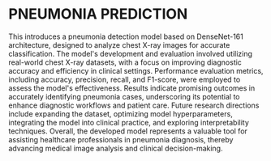 # PNEUMONIA PREDICTION 

This  introduces a pneumonia detection model based on DenseNet-161 architecture, designed to analyze chest X-ray images for accurate classification. The model's development and evaluation involved utilizing real-world chest X-ray datasets, with a focus on improving diagnostic accuracy and efficiency in clinical settings. Performance evaluation metrics, including accuracy, precision, recall, and F1-score, were employed to assess the model's effectiveness. Results indicate promising outcomes in accurately identifying pneumonia cases, underscoring its potential to enhance diagnostic workflows and patient care. Future research directions include expanding the dataset, optimizing model hyperparameters, integrating the model into clinical practice, and exploring interpretability techniques. Overall, the developed model represents a valuable tool for assisting healthcare professionals in pneumonia diagnosis, thereby advancing medical image analysis and clinical decision-making.

